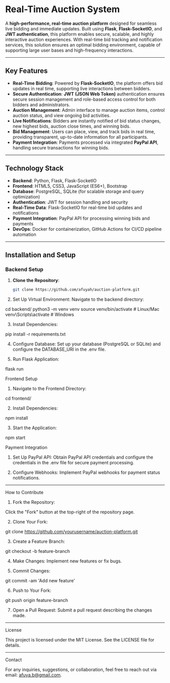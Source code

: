 # Real-Time Auction System

A **high-performance, real-time auction platform** designed for seamless live bidding and immediate updates. Built using **Flask**, **Flask-SocketIO**, and **JWT authentication**, this platform enables secure, scalable, and highly interactive auction experiences. With real-time bid tracking and notification services, this solution ensures an optimal bidding environment, capable of supporting large user bases and high-frequency interactions.

---

## Key Features

- **Real-Time Bidding**: Powered by **Flask-SocketIO**, the platform offers bid updates in real time, supporting live interactions between bidders.
- **Secure Authentication**: **JWT (JSON Web Token)** authentication ensures secure session management and role-based access control for both bidders and administrators.
- **Auction Management**: Admin interface to manage auction items, control auction status, and view ongoing bid activities.
- **Live Notifications**: Bidders are instantly notified of bid status changes, new highest bids, auction close times, and winning bids.
- **Bid Management**: Users can place, view, and track bids in real time, providing transparent, up-to-date information for all participants.
- **Payment Integration**: Payments processed via integrated **PayPal API**, handling secure transactions for winning bids.

---

## Technology Stack

- **Backend**: Python, Flask, Flask-SocketIO
- **Frontend**: HTML5, CSS3, JavaScript (ES6+), Bootstrap
- **Database**: PostgreSQL, SQLite (for scalable storage and query optimization)
- **Authentication**: JWT for session handling and security
- **Real-Time Data**: Flask-SocketIO for real-time bid updates and notifications
- **Payment Integration**: PayPal API for processing winning bids and payments
- **DevOps**: Docker for containerization, GitHub Actions for CI/CD pipeline automation

---

## Installation and Setup

### Backend Setup

1. **Clone the Repository**:  
   ```bash
   git clone https://github.com/afuyah/auction-platform.git

2. Set Up Virtual Environment:
Navigate to the backend directory:

cd backend/
python3 -m venv venv
source venv/bin/activate  # Linux/Mac
venv\Scripts\activate  # Windows


3. Install Dependencies:

pip install -r requirements.txt


4. Configure Database:
Set up your database (PostgreSQL or SQLite) and configure the DATABASE_URI in the .env file.


5. Run Flask Application:

flask run



Frontend Setup

1. Navigate to the Frontend Directory:

cd frontend/


2. Install Dependencies:

npm install


3. Start the Application:

npm start



Payment Integration

1. Set Up PayPal API:
Obtain PayPal API credentials and configure the credentials in the .env file for secure payment processing.


2. Configure Webhooks:
Implement PayPal webhooks for payment status notifications.




---

How to Contribute

1. Fork the Repository:

Click the "Fork" button at the top-right of the repository page.



2. Clone Your Fork:

git clone https://github.com/yourusername/auction-platform.git


3. Create a Feature Branch:

git checkout -b feature-branch


4. Make Changes:
Implement new features or fix bugs.


5. Commit Changes:

git commit -am 'Add new feature'


6. Push to Your Fork:

git push origin feature-branch


7. Open a Pull Request:
Submit a pull request describing the changes made.




---

License

This project is licensed under the MIT License. See the LICENSE file for details.


---

Contact

For any inquiries, suggestions, or collaboration, feel free to reach out via email:
afuya.b@gmail.com.

